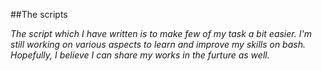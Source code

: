 ##The scripts

_The script which I have written is to make few of my task a bit easier. I'm still working on various aspects to learn and improve my skills on bash. Hopefully, I believe I can share my works in the furture as well._
